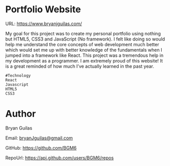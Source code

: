 # Portfolio Website

URL: https://www.bryanjguilas.com/

My goal for this project was to create my personal portfolio using nothing but HTML5, CSS3 and JavaScript (No framework). I felt like doing so would help me understand the core concepts of web development much better which would set me up with better knowledge of the fundamentals when I jumped into a framework like React. This project was a tremendous help in my development as a programmer. I am extremely proud of this website! It is a great reminded of how much I’ve actually learned in the past year. 

    #Technology
    React
    Javascript
    HTML5
    CSS3

# Author

Bryan Guilas

Email: bryanJguilas@gmail.com

GitHub: https://github.com/BGM6
    
RepoUrl: https://api.github.com/users/BGM6/repos
